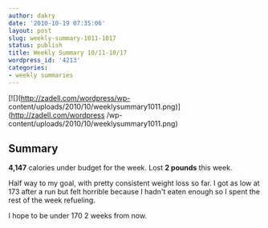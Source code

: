 ```yaml
---
author: dakry
date: '2010-10-19 07:35:06'
layout: post
slug: weekly-summary-1011-1017
status: publish
title: Weekly Summary 10/11-10/17
wordpress_id: '4213'
categories:
- weekly summaries
---
```


[![](http://zadell.com/wordpress/wp-
content/uploads/2010/10/weeklysummary1011.png)](http://zadell.com/wordpress
/wp-content/uploads/2010/10/weeklysummary1011.png)

## Summary

**4,147** calories under budget for the week. Lost **2 pounds** this week. 

Half way to my goal, with pretty consistent weight loss so far. I got as low
at 173 after a run but felt horrible because I hadn't eaten enough so I spent
the rest of the week refueling.

I hope to be under 170 2 weeks from now.

